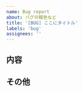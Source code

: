 ```yaml
---
name: Bug report
about: バグの報告など
title: '[BUG] ここにタイトル'
labels: 'bug'
assignees: ''
---
```


## 内容

## その他
